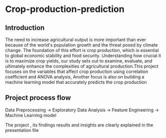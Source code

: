 # Crop-production-prediction
## Introduction 
The need to increase agricultural output is more important than ever because of the world's population growth and the threat posed by climate change. The foundation of this effort is crop production, which is essential to global economic stability and food security. Understanding how crucial it is to maximize crop yields, our study sets out to examine, evaluate, and ultimately enhance the complexities of agricultural production.This project focuses on the variables that affect crop production using correlation coefficient and ANOVA analysis, Another focus is also on building a machine learning model that accurately predicts the crop production

## Project process flow
Data Preprocessing -> Exploratory Data Analysis -> Feature Engineering -> Machine Learning model

The project , its findings results and insights are clearly explained in the presentation file 
